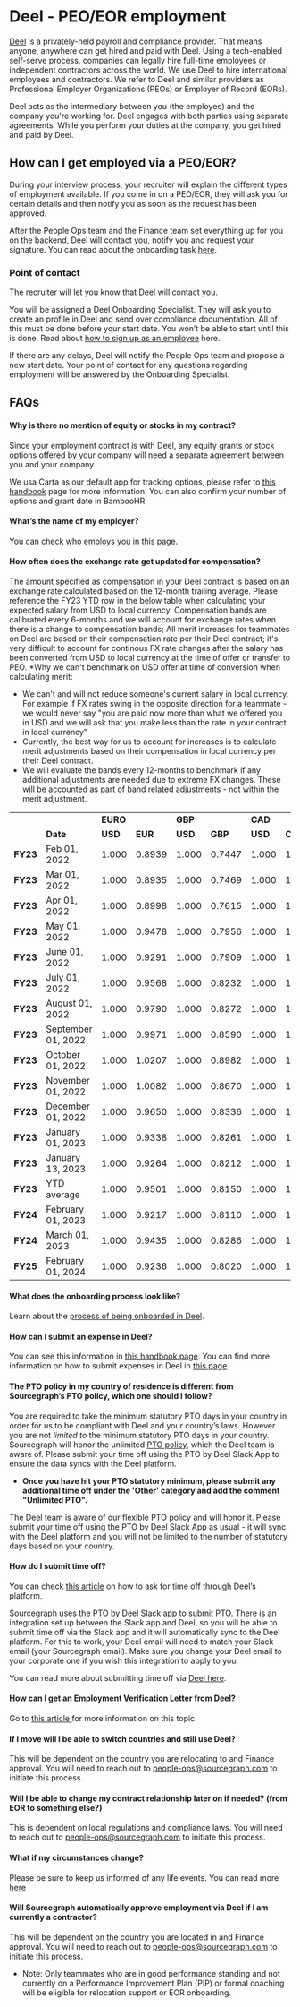 # Deel - PEO/EOR employment

[Deel](https://www.deel.com/) is a privately-held payroll and compliance provider. That means anyone, anywhere can get hired and paid with Deel. Using a tech-enabled self-serve process, companies can legally hire full-time employees or independent contractors across the world. We use Deel to hire international employees and contractors. We refer to Deel and similar providers as Professional Employer Organizations (PEOs) or Employer of Record (EORs).

Deel acts as the intermediary between you (the employee) and the company you're working for. Deel engages with both parties using separate agreements. While you perform your duties at the company, you get hired and paid by Deel.

## How can I get employed via a PEO/EOR?

During your interview process, your recruiter will explain the different types of employment available. If you come in on a PEO/EOR, they will ask you for certain details and then notify you as soon as the request has been approved.

After the People Ops team and the Finance team set everything up for you on the backend, Deel will contact you, notify you and request your signature. You can read about the onboarding task [here](https://help.letsdeel.com/hc/en-gb/articles/4414311737745-What-will-my-onboarding-process-look-like-).

### Point of contact

The recruiter will let you know that Deel will contact you.

You will be assigned a Deel Onboarding Specialist. They will ask you to create an profile in Deel and send over compliance documentation. All of this must be done before your start date. You won’t be able to start until this is done. Read about [how to sign up as an employee](https://help.letsdeel.com/hc/en-gb/articles/5779651597585-How-to-sign-up-as-an-Employee) here.

If there are any delays, Deel will notify the People Ops team and propose a new start date. Your point of contact for any questions regarding employment will be answered by the Onboarding Specialist.

## FAQs

#### Why is there no mention of equity or stocks in my contract?

Since your employment contract is with Deel, any equity grants or stock options offered by your company will need a separate agreement between you and your company.

We usa Carta as our default app for tracking options, please refer to [this handbook](../../../../../benefits-pay-perks/pay-expenses/compensation/index.md#components-of-compensation) page for more information. You can also confirm your number of options and grant date in BambooHR.

#### What’s the name of my employer?

You can check who employs you in [this page](https://help.letsdeel.com/hc/en-gb/articles/4414100793233-What-s-the-name-of-my-employer-).

#### How often does the exchange rate get updated for compensation?

The amount specified as compensation in your Deel contract is based on an exchange rate calculated based on the 12-month trailing average. Please reference the FY23 YTD row in the below table when calculating your expected salary from USD to local currency. Compensation bands are calibrated every 6-months and we will account for exchange rates when there is a change to compensation bands; All merit increases for teammates on Deel are based on their compensation rate per their Deel contract; it's very difficult to account for continous FX rate changes after the salary has been converted from USD to local currency at the time of offer or transfer to PEO.
\*Why we can't benchmark on USD offer at time of conversion when calculating merit:

- We can't and will not reduce someone's current salary in local currency. For example if FX rates swing in the opposite direction for a teammate - we would never say "you are paid now more than what we offered you in USD and we will ask that you make less than the rate in your contract in local currency"
- Currently, the best way for us to account for increases is to calculate merit adjustments based on their compensation in local currency per their Deel contract.
- We will evaluate the bands every 12-months to benchmark if any additional adjustments are needed due to extreme FX changes. These will be accounted as part of band related adjustments - not within the merit adjustment.

<table>
  <tr>
   <td>
   </td>
   <td>
   </td>
   <td colspan="2" ><strong>EURO</strong>
   </td>
   <td colspan="2" ><strong>GBP</strong>
   </td>
   <td colspan="2" ><strong>CAD</strong>
   </td>
   <td colspan="2" ><strong>AUD</strong>
   </td>
  </tr>
  <tr>
   <td>
   </td>
   <td><strong>Date</strong>
   </td>
   <td><strong>USD</strong>
   </td>
   <td><strong>EUR</strong>
   </td>
   <td><strong>USD</strong>
   </td>
   <td><strong>GBP</strong>
   </td>
   <td><strong>USD</strong>
   </td>
   <td><strong>CAD</strong>
   </td>
   <td><strong>USD</strong>
   </td>
   <td><strong>AUD</strong>
   </td>
  </tr>
  <tr>
   <td><strong>FY23</strong>
   </td>
   <td>Feb 01, 2022
   </td>
   <td>1.000
   </td>
   <td>0.8939
   </td>
   <td>1.000
   </td>
   <td>0.7447
   </td>
   <td>1.000
   </td>
   <td>1.2729
   </td>
   <td>1.000
   </td>
   <td>1.4194
   </td>
  </tr>
  <tr>
   <td><strong>FY23</strong>
   </td>
   <td>Mar 01, 2022
   </td>
   <td>1.000
   </td>
   <td>0.8935
   </td>
   <td>1.000
   </td>
   <td>0.7469
   </td>
   <td>1.000
   </td>
   <td>1.2737
   </td>
   <td>1.000
   </td>
   <td>1.3849
   </td>
  </tr>
  <tr>
   <td><strong>FY23</strong>
   </td>
   <td>Apr 01, 2022
   </td>
   <td>1.000
   </td>
   <td>0.8998
   </td>
   <td>1.000
   </td>
   <td>0.7615
   </td>
   <td>1.000
   </td>
   <td>1.2507
   </td>
   <td>1.000
   </td>
   <td>1.3349
   </td>
  </tr>
  <tr>
   <td><strong>FY23</strong>
   </td>
   <td>May 01, 2022
   </td>
   <td>1.000
   </td>
   <td>0.9478
   </td>
   <td>1.000
   </td>
   <td>0.7956
   </td>
   <td>1.000
   </td>
   <td>1.2855
   </td>
   <td>1.000
   </td>
   <td>1.4155
   </td>
  </tr>
  <tr>
   <td><strong>FY23</strong>
   </td>
   <td>June 01, 2022
   </td>
   <td>1.000
   </td>
   <td>0.9291
   </td>
   <td>1.000
   </td>
   <td>0.7909
   </td>
   <td>1.000
   </td>
   <td>1.2682
   </td>
   <td>1.000
   </td>
   <td>1.3924
   </td>
  </tr>
  <tr>
   <td><strong>FY23</strong>
   </td>
   <td>July 01, 2022
   </td>
   <td>1.000
   </td>
   <td>0.9568
   </td>
   <td>1.000
   </td>
   <td>0.8232
   </td>
   <td>1.000
   </td>
   <td>1.2891
   </td>
   <td>1.000
   </td>
   <td>1.4508
   </td>
  </tr>
  <tr>
   <td><strong>FY23</strong>
   </td>
   <td>August 01, 2022
   </td>
   <td>1.000
   </td>
   <td>0.9790
   </td>
   <td>1.000
   </td>
   <td>0.8272
   </td>
   <td>1.000
   </td>
   <td>1.2870
   </td>
   <td>1.000
   </td>
   <td>1.4302
   </td>
  </tr>
  <tr>
   <td><strong>FY23</strong>
   </td>
   <td>September 01, 2022
   </td>
   <td>1.000
   </td>
   <td>0.9971
   </td>
   <td>1.000
   </td>
   <td>0.8590
   </td>
   <td>1.000
   </td>
   <td>1.3104
   </td>
   <td>1.000
   </td>
   <td>1.4574
   </td>
  </tr>
  <tr>
   <td><strong>FY23</strong>
   </td>
   <td>October 01, 2022
   </td>
   <td>1.000
   </td>
   <td>1.0207
   </td>
   <td>1.000
   </td>
   <td>0.8982
   </td>
   <td>1.000
   </td>
   <td>1.3741
   </td>
   <td>1.000
   </td>
   <td>1.5474
   </td>
  </tr>
  <tr>
   <td><strong>FY23</strong>
   </td>
   <td>November 01, 2022
   </td>
   <td>1.000
   </td>
   <td>1.0082
   </td>
   <td>1.000
   </td>
   <td>0.8670
   </td>
   <td>1.000
   </td>
   <td>1.3633
   </td>
   <td>1.000
   </td>
   <td>1.5621
   </td>
  </tr>
  <tr>
   <td><strong>FY23</strong>
   </td>
   <td>December 01, 2022
   </td>
   <td>1.000
   </td>
   <td>0.9650
   </td>
   <td>1.000
   </td>
   <td>0.8336
   </td>
   <td>1.000
   </td>
   <td>1.3524
   </td>
   <td>1.000
   </td>
   <td>1.4866
   </td>
  </tr>
  <tr>
   <td><strong>FY23</strong>
   </td>
   <td>January 01, 2023
   </td>
   <td>1.000
   </td>
   <td>0.9338
   </td>
   <td>1.000
   </td>
   <td>0.8261
   </td>
   <td>1.000
   </td>
   <td>1.3550
   </td>
   <td>1.000
   </td>
   <td>1.4663
   </td>
  </tr>
  <tr>
   <td><strong>FY23</strong>
   </td>
   <td>January 13, 2023
   </td>
   <td>1.000
   </td>
   <td>0.9264
   </td>
   <td>1.000
   </td>
   <td>0.8212
   </td>
   <td>1.000
   </td>
   <td>1.3403
   </td>
   <td>1.000
   </td>
   <td>1.4427
   </td>
  </tr>
  <tr>
   <td><strong>FY23</strong>
   </td>
   <td>YTD average
   </td>
   <td>1.000
   </td>
   <td>0.9501
   </td>
   <td>1.000
   </td>
   <td>0.8150
   </td>
   <td>1.000
   </td>
   <td>1.3094
   </td>
   <td>1.000
   </td>
   <td>1.4454
   </td>
  </tr>
  <tr>
   <td><strong>FY24</strong>
   </td>
   <td>February 01, 2023
   </td>
   <td>1.000
   </td>
   <td>0.9217
   </td>
   <td>1.000
   </td>
   <td>0.8110
   </td>
   <td>1.000
   </td>
   <td>1.3382
   </td>
   <td>1.000
   </td>
   <td>1.4212
   </td>
  </tr>
  <tr>
   <td><strong>FY24</strong>
   </td>
   <td>March 01, 2023
   </td>
   <td>1.000
   </td>
   <td>0.9435
   </td>
   <td>1.000
   </td>
   <td>0.8286
   </td>
   <td>1.000
   </td>
   <td>1.3599
   </td>
   <td>1.000
   </td>
   <td>1.4852
   </td>
  </tr>
  <tr>
   <td><strong>FY25</strong>
   </td>
   <td>February 01, 2024
   </td>
   <td>1.000
   </td>
   <td>0.9236
   </td>
   <td>1.000
   </td>
   <td>0.8020
   </td>
   <td>1.000
   </td>
   <td>1.3494
   </td>
   <td>1.000
   </td>
   <td>1.5082
   </td>
  </tr>
</table>

#### What does the onboarding process look like?

Learn about the [process of being onboarded in Deel](https://help.letsdeel.com/hc/en-gb/sections/8266345839249-Onboarding-Guide).

#### How can I submit an expense in Deel?

You can see this information in [this handbook page](../../../../../benefits-pay-perks/pay-expenses/expenses/expenses-through-deel.md). You can find more information on how to submit expenses in Deel in [this page](https://help.letsdeel.com/hc/en-gb/sections/8266431839377-Expenses).

#### The PTO policy in my country of residence is different from Sourcegraph’s PTO policy, which one should I follow?

You are required to take the minimum statutory PTO days in your country in order for us to be compliant with Deel and your country’s laws. However you are not _limited to_ the minimum statutory PTO days in your country. Sourcegraph will honor the unlimited [PTO policy](../../../../../benefits-pay-perks/benefits-perks/time-off/index.md), which the Deel team is aware of. Please submit your time off using the PTO by Deel Slack App to ensure the data syncs with the Deel platform.

- **Once you have hit your PTO statutory minimum, please submit any additional time off under the 'Other' category and add the comment "Unlimited PTO".**

The Deel team is aware of our flexible PTO policy and will honor it. Please submit your time off using the PTO by Deel Slack App as usual - it will sync with the Deel platform and you will not be limited to the number of statutory days based on your country.

#### How do I submit time off?

You can check [this article](https://help.letsdeel.com/hc/en-gb/articles/4409044013201-How-do-I-request-time-off-) on how to ask for time off through Deel’s platform.

Sourcegraph uses the PTO by Deel Slack app to submit PTO. There is an integration set up between the Slack app and Deel, so you will be able to submit time off via the Slack app and it will automatically sync to the Deel platform. For this to work, your Deel email will need to match your Slack email (your Sourcegraph email). Make sure you change your Deel email to your corporate one if you wish this integration to apply to you.

You can read more about submitting time off via [Deel here](../../../../../benefits-pay-perks/benefits-perks/time-off/submitting-time-off.md).

#### How can I get an Employment Verification Letter from Deel?

Go to [this article ](https://help.letsdeel.com/hc/en-gb/articles/4906891050769-How-do-I-download-an-Employment-Verification-Letter-)for more information on this topic.

#### If I move will I be able to switch countries and still use Deel?

This will be dependent on the country you are relocating to and Finance approval. You will need to reach out to people-ops@sourcegraph.com to initiate this process.

#### Will I be able to change my contract relationship later on if needed? (from EOR to something else?)

This is dependent on local regulations and compliance laws. You will need to reach out to people-ops@sourcegraph.com to initiate this process.

#### What if my circumstances change?

Please be sure to keep us informed of any life events. You can read more [here](https://help.letsdeel.com/hc/en-gb/articles/4403918136209-What-if-my-circumstances-change-)

#### Will Sourcegraph automatically approve employment via Deel if I am currently a contractor?

This will be dependent on the country you are located in and Finance approval. You will need to reach out to people-ops@sourcegraph.com to initiate this process.

- Note: Only teammates who are in good performance standing and not currently on a Performance Improvement Plan (PIP) or formal coaching will be eligible for relocation support or EOR onboarding.
